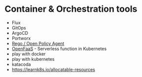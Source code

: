 # Container & Orchestration tools

* Flux
* GitOps
* ArgoCD
* Portworx
* [Rego / Open Policy Agent](https://www.openpolicyagent.org/docs/latest/policy-language/#what-is-rego)
* [OpenFaaS](https://www.openfaas.com/) - Serverless function in Kubernetes
* play with docker
* play with kubernetes
* katacoda
* https://learnk8s.io/allocatable-resources

